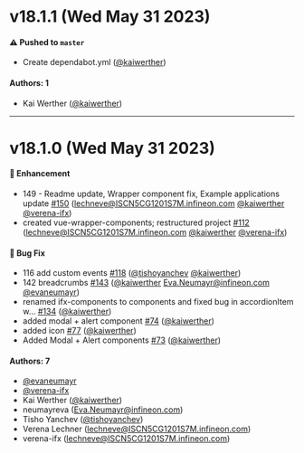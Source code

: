 # v18.1.1 (Wed May 31 2023)

#### ⚠️ Pushed to `master`

- Create dependabot.yml ([@kaiwerther](https://github.com/kaiwerther))

#### Authors: 1

- Kai Werther ([@kaiwerther](https://github.com/kaiwerther))

---

# v18.1.0 (Wed May 31 2023)

#### 🚀 Enhancement

- 149 - Readme update, Wrapper component fix, Example applications update [#150](https://github.com/Infineon/infineon-design-system-stencil/pull/150) (lechneve@ISCN5CG1201S7M.infineon.com [@kaiwerther](https://github.com/kaiwerther) [@verena-ifx](https://github.com/verena-ifx))
- created vue-wrapper-components; restructured project [#112](https://github.com/Infineon/infineon-design-system-stencil/pull/112) (lechneve@ISCN5CG1201S7M.infineon.com [@kaiwerther](https://github.com/kaiwerther) [@verena-ifx](https://github.com/verena-ifx))

#### 🐛 Bug Fix

- 116 add custom events [#118](https://github.com/Infineon/infineon-design-system-stencil/pull/118) ([@tishoyanchev](https://github.com/tishoyanchev) [@kaiwerther](https://github.com/kaiwerther))
- 142 breadcrumbs [#143](https://github.com/Infineon/infineon-design-system-stencil/pull/143) ([@kaiwerther](https://github.com/kaiwerther) Eva.Neumayr@infineon.com [@evaneumayr](https://github.com/evaneumayr))
- renamed ifx-components to components and fixed bug in accordionItem w… [#134](https://github.com/Infineon/infineon-design-system-stencil/pull/134) ([@kaiwerther](https://github.com/kaiwerther))
- added modal + alert component [#74](https://github.com/Infineon/infineon-design-system-stencil/pull/74) ([@kaiwerther](https://github.com/kaiwerther))
- added icon [#77](https://github.com/Infineon/infineon-design-system-stencil/pull/77) ([@kaiwerther](https://github.com/kaiwerther))
- Added Modal + Alert components [#73](https://github.com/Infineon/infineon-design-system-stencil/pull/73) ([@kaiwerther](https://github.com/kaiwerther))

#### Authors: 7

- [@evaneumayr](https://github.com/evaneumayr)
- [@verena-ifx](https://github.com/verena-ifx)
- Kai Werther ([@kaiwerther](https://github.com/kaiwerther))
- neumayreva (Eva.Neumayr@infineon.com)
- Tisho Yanchev ([@tishoyanchev](https://github.com/tishoyanchev))
- Verena Lechner (lechneve@ISCN5CG1201S7M.infineon.com)
- verena-ifx (lechneve@ISCN5CG1201S7M.infineon.com)
